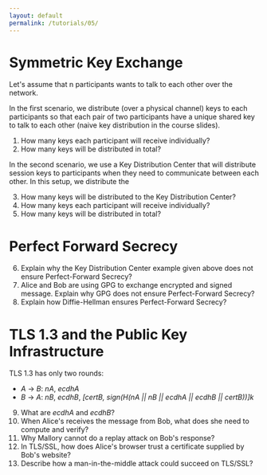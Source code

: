 ```yaml
---
layout: default
permalink: /tutorials/05/
---
```


# Symmetric Key Exchange

Let's assume that n participants wants to talk to each other over the network. 

In the first scenario, we distribute (over a physical channel) keys to each participants so that each pair of two participants have a unique shared key to talk to each other (naive key distribution in the course slides).

1. How many keys each participant will receive individually?
2. How many keys will be distributed in total?

In the second scenario, we use a Key Distribution Center that will distribute session keys to participants when they need to communicate between each other. In this setup, we distribute the

3. How many keys will be distributed to the Key Distribution Center? 
4. How many keys each participant will receive individually?
5. How many keys will be distributed in total? 

# Perfect Forward Secrecy

6. Explain why the Key Distribution Center example given above does not ensure Perfect-Forward Secrecy?
7. Alice and Bob are using GPG to exchange encrypted and signed message. Explain why GPG does not ensure Perfect-Forward Secrecy?
8. Explain how Diffie-Hellman ensures Perfect-Forward Secrecy?

# TLS 1.3 and the Public Key Infrastructure

TLS 1.3 has only two rounds: 

- *A* -> *B*: *nA*, *ecdhA*
- ​*B* -> *A*: *nB*, *ecdhB*, *[certB, sign(H(nA || nB || ecdhA || ecdhB || certB))]k*

9. What are *ecdhA* and *ecdhB*?
10. When Alice's receives the message from Bob, what does she need to compute and verify? 
11. Why Mallory cannot do a replay attack on Bob's response? 
12. In TLS/SSL, how does Alice's browser trust a certificate supplied by Bob's website? 
13. Describe how a man-in-the-middle attack could succeed on TLS/SSL?
​